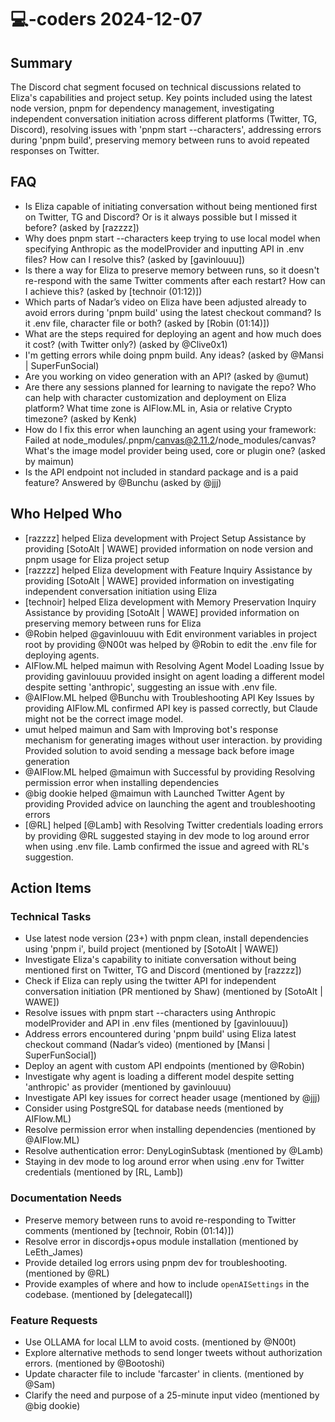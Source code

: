 # 💻-coders 2024-12-07

## Summary
The Discord chat segment focused on technical discussions related to Eliza's capabilities and project setup. Key points included using the latest node version, pnpm for dependency management, investigating independent conversation initiation across different platforms (Twitter, TG, Discord), resolving issues with 'pnpm start --characters', addressing errors during 'pnpm build', preserving memory between runs to avoid repeated responses on Twitter.

## FAQ
- Is Eliza capable of initiating conversation without being mentioned first on Twitter, TG and Discord? Or is it always possible but I missed it before? (asked by [razzzz])
- Why does pnpm start --characters keep trying to use local model when specifying Anthropic as the modelProvider and inputting API in .env files? How can I resolve this? (asked by [gavinlouuu])
- Is there a way for Eliza to preserve memory between runs, so it doesn't re-respond with the same Twitter comments after each restart? How can I achieve this? (asked by [technoir (01:12)])
- Which parts of Nadar’s video on Eliza have been adjusted already to avoid errors during 'pnpm build' using the latest checkout command? Is it .env file, character file or both? (asked by [Robin (01:14)])
- What are the steps required for deploying an agent and how much does it cost? (with Twitter only?) (asked by @Clive0x1)
- I'm getting errors while doing pnpm build. Any ideas? (asked by @Mansi | SuperFunSocial)
- Are you working on video generation with an API? (asked by @umut)
- Are there any sessions planned for learning to navigate the repo? Who can help with character customization and deployment on Eliza platform? What time zone is AIFlow.ML in, Asia or relative Crypto timezone? (asked by Kenk)
- How do I fix this error when launching an agent using your framework: Failed at node_modules/.pnpm/canvas@2.11.2/node_modules/canvas? What's the image model provider being used, core or plugin one? (asked by maimun)
- Is the API endpoint not included in standard package and is a paid feature? Answered by @Bunchu (asked by @jjj)

## Who Helped Who
- [razzzz] helped Eliza development with Project Setup Assistance by providing [SotoAlt | WAWE] provided information on node version and pnpm usage for Eliza project setup
- [razzzz] helped Eliza development with Feature Inquiry Assistance by providing [SotoAlt | WAWE] provided information on investigating independent conversation initiation using Eliza
- [technoir] helped Eliza development with Memory Preservation Inquiry Assistance by providing [SotoAlt | WAWE] provided information on preserving memory between runs for Eliza
- @Robin helped @gavinlouuu with Edit environment variables in project root by providing @N00t was helped by @Robin to edit the .env file for deploying agents.
- AIFlow.ML helped maimun with Resolving Agent Model Loading Issue by providing gavinlouuu provided insight on agent loading a different model despite setting 'anthropic', suggesting an issue with .env file.
- @AIFlow.ML helped @Bunchu with Troubleshooting API Key Issues by providing AIFlow.ML confirmed API key is passed correctly, but Claude might not be the correct image model.
- umut helped maimun and Sam with Improving bot's response mechanism for generating images without user interaction. by providing Provided solution to avoid sending a message back before image generation
- @AIFlow.ML helped @maimun with Successful by providing Resolving permission error when installing dependencies
- @big dookie helped @maimun with Launched Twitter Agent by providing Provided advice on launching the agent and troubleshooting errors
- [@RL] helped [@Lamb] with Resolving Twitter credentials loading errors by providing @RL suggested staying in dev mode to log around error when using .env file. Lamb confirmed the issue and agreed with RL's suggestion.

## Action Items

### Technical Tasks
- Use latest node version (23+) with pnpm clean, install dependencies using 'pnpm i', build project (mentioned by [SotoAlt | WAWE])
- Investigate Eliza's capability to initiate conversation without being mentioned first on Twitter, TG and Discord (mentioned by [razzzz])
- Check if Eliza can reply using the twitter API for independent conversation initiation (PR mentioned by Shaw) (mentioned by [SotoAlt | WAWE])
- Resolve issues with pnpm start --characters using Anthropic modelProvider and API in .env files (mentioned by [gavinlouuu])
- Address errors encountered during 'pnpm build' using Eliza latest checkout command (Nadar’s video) (mentioned by [Mansi | SuperFunSocial])
- Deploy an agent with custom API endpoints (mentioned by @Robin)
- Investigate why agent is loading a different model despite setting 'anthropic' as provider (mentioned by gavinlouuu)
- Investigate API key issues for correct header usage (mentioned by @jjj)
- Consider using PostgreSQL for database needs (mentioned by AIFlow.ML)
- Resolve permission error when installing dependencies (mentioned by @AIFlow.ML)
- Resolve authentication error: DenyLoginSubtask (mentioned by @Lamb)
- Staying in dev mode to log around error when using .env for Twitter credentials (mentioned by [RL, Lamb])

### Documentation Needs
- Preserve memory between runs to avoid re-responding to Twitter comments (mentioned by [technoir, Robin (01:14)])
- Resolve error in discordjs+opus module installation (mentioned by LeEth_James)
- Provide detailed log errors using pnpm dev for troubleshooting. (mentioned by @RL)
- Provide examples of where and how to include `openAISettings` in the codebase. (mentioned by [delegatecall])

### Feature Requests
- Use OLLAMA for local LLM to avoid costs. (mentioned by @N00t)
- Explore alternative methods to send longer tweets without authorization errors. (mentioned by @Bootoshi)
- Update character file to include 'farcaster' in clients. (mentioned by @Sam)
- Clarify the need and purpose of a 25-minute input video (mentioned by @big dookie)